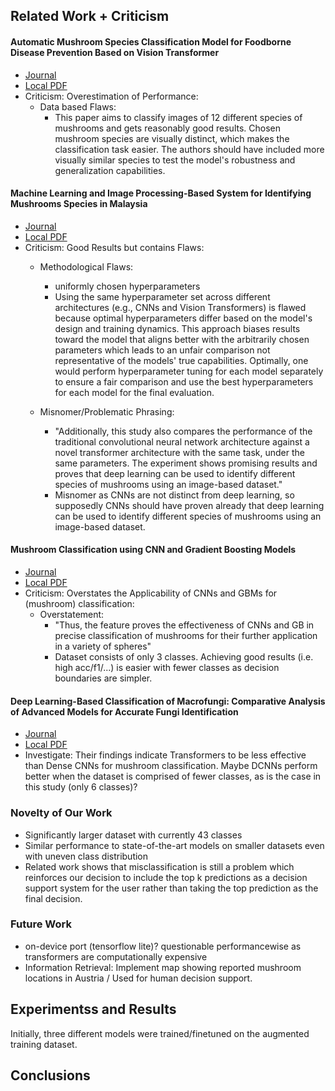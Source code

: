 ## Related Work + Criticism

#### Automatic Mushroom Species Classification Model for Foodborne Disease Prevention Based on Vision Transformer
- [Journal](https://www.researchgate.net/publication/362770084_Automatic_Mushroom_Species_Classification_Model_for_Foodborne_Disease_Prevention_Based_on_Vision_Transformer)
- [Local PDF](./papers/Automatic_Mushroom_Species_Classification_Model_fo.pdf)
- Criticism: Overestimation of Performance:
    - Data based Flaws:
        - This paper aims to classify images of 12 different species of mushrooms and gets reasonably good results. Chosen mushroom species are visually distinct, which makes the classification task easier. The authors should have included more visually similar species to test the model's robustness and generalization capabilities.


#### Machine Learning and Image Processing-Based System for Identifying Mushrooms Species in Malaysia
- [Journal](https://www.mdpi.com/2076-3417/14/15/6794)
- [Local PDF](./papers/applsci-14-06794.pdf)
- Criticism: Good Results but contains Flaws:
    - Methodological Flaws: 
        - uniformly chosen hyperparameters
        - Using the same hyperparameter set across different architectures (e.g., CNNs and Vision Transformers) is flawed because optimal hyperparameters differ based on the model's design and training dynamics. This approach biases results toward the model that aligns better with the arbitrarily chosen parameters which leads to an unfair comparison not representative of the models' true capabilities. Optimally, one would perform hyperparameter tuning for each model separately to ensure a fair comparison and use the best hyperparameters for each model for the final evaluation.

    - Misnomer/Problematic Phrasing: 
        - "Additionally, this study also compares the performance of the traditional convolutional neural network architecture against a novel transformer architecture with the same task, under the same parameters. The experiment shows promising results and proves that deep learning can be used to identify different species of mushrooms using an image-based dataset."
        - Misnomer as CNNs are not distinct from deep learning, so supposedly CNNs should have proven already that deep learning can be used to identify different species of mushrooms using an image-based dataset.


#### Mushroom Classification using CNN and Gradient Boosting Models
- [Journal](https://ieeexplore.ieee.org/abstract/document/10689875)
- [Local PDF](./papers/Mushroom_Classification_Using_CNN_and_Gradient_Boosting_Models.pdf)
- Criticism: Overstates the Applicability of CNNs and GBMs for (mushroom) classification:
    - Overstatement:
        - "Thus, the feature proves the effectiveness of CNNs
        and GB in precise classification of mushrooms for their further
        application in a variety of spheres"
        - Dataset consists of only 3 classes. Achieving good results (i.e. high acc/f1/...) is easier with fewer classes as decision boundaries are simpler. 


#### Deep Learning-Based Classification of Macrofungi: Comparative Analysis of Advanced Models for Accurate Fungi Identification
- [Journal](https://www.mdpi.com/1424-8220/24/22/7189)
- [Local PDF](./papers/sensors-24-07189.pdf)
- Investigate: Their findings indicate Transformers to be less effective than Dense CNNs for mushroom classification. Maybe DCNNs perform better when the dataset is comprised of fewer classes, as is the case in this study (only 6 classes)?


### Novelty of Our Work
- Significantly larger dataset with currently 43 classes
- Similar performance to state-of-the-art models on smaller datasets even with uneven class distribution
- Related work shows that misclassification is still a problem which reinforces our decision to include the top k predictions as a decision support system for the user rather than taking the top prediction as the final decision.

### Future Work
- on-device port (tensorflow lite)? questionable performancewise as transformers are computationally expensive
- Information Retrieval: Implement map showing reported mushroom locations in Austria / Used for human decision support.



## Experimentss and Results
<!-- conducted experiments, findings -->
Initially, three different models were trained/finetuned on the augmented training dataset. 



## Conclusions
<!-- key takeaways, future work -->